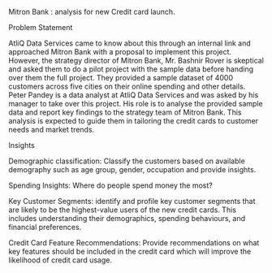 
Mitron Bank : analysis for new Credit card launch. 

Problem Statement 

AtliQ Data Services came to know about this through an internal link and approached Mitron Bank with a proposal to implement this project. However, the strategy director of Mitron Bank, Mr. Bashnir Rover is skeptical and asked them to do a pilot project with the sample data before handing over them the full project. They provided a sample dataset of 4000 customers across five cities on their online spending and other details. 
Peter Pandey is a data analyst at AtliQ Data Services and was asked by his manager to take over this project. His role is to analyse the provided sample data and report key findings to the strategy team of Mitron Bank. This analysis is expected to guide them in tailoring the credit cards to customer needs and market trends.  

Insights 


Demographic classification: Classify the customers based on available
demography such as age group, gender, occupation  and provide insights.
 
Spending Insights: Where do people spend money the most? 

Key Customer Segments: identify and
profile key customer segments that are likely to be the highest-value users of
the new credit cards. This includes understanding their demographics,
spending behaviours, and financial preferences. 

Credit Card Feature Recommendations: Provide recommendations on what
key features should be included in the credit card which will improve the
likelihood of credit card usage. 
 
 
